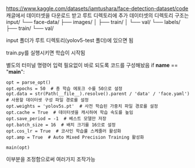 https://www.kaggle.com/datasets/iamtushara/face-detection-dataset/code
캐글에서 데이터셋을 다운로드 받고
루트 디렉토리에 추가
데이터셋의 디렉토리 구조는  
input/
└── face-data/
    ├── images/
    │   ├── train/
    │   └── val/
    └── labels/
        ├── train/
        └── val/


input 폴더가 루트 디렉토리(yolov5-test 폴더)에 있으면 됨

train.py를 실행시키면 학습이 시작됨

별도의 터미널 명령어 입력 필요없이 바로 되도록 코드를 구성해놨음
if __name__ == "__main__":

    opt = parse_opt()
    opt.epochs = 50  # 총 학습 에포크 수를 50으로 설정
    opt.data = str(Path(__file__).resolve().parent / 'data' / 'face.yaml')  # 사용할 데이터셋 구성 파일 경로를 설정
    opt.weights = 'yolov5s.pt'  # 사전 학습된 가중치 파일 경로를 설정
    opt.cache = True  # 데이터셋을 캐시하여 학습 속도를 높임
    opt.save_period = -1  # 베스트 모델만 저장
    opt.batch_size = 16  # 배치 크기를 16으로 설정
    opt.cos_lr = True  # 코사인 학습률 스케줄러 활성화
    opt.amp = True  # Auto Mixed Precision Training 활성화
    
    main(opt)

이부분을 조정함으로써 여러가지 조작가능
